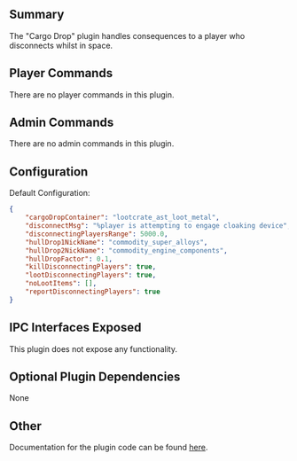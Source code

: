 ## Summary
The "Cargo Drop" plugin handles consequences to a player who disconnects whilst in space.

## Player Commands
There are no player commands in this plugin.

## Admin Commands
There are no admin commands in this plugin.

## Configuration
Default Configuration:
```json
{
    "cargoDropContainer": "lootcrate_ast_loot_metal",
    "disconnectMsg": "%player is attempting to engage cloaking device",
    "disconnectingPlayersRange": 5000.0,
    "hullDrop1NickName": "commodity_super_alloys",
    "hullDrop2NickName": "commodity_engine_components",
    "hullDropFactor": 0.1,
    "killDisconnectingPlayers": true,
    "lootDisconnectingPlayers": true,
    "noLootItems": [],
    "reportDisconnectingPlayers": true
}
```

## IPC Interfaces Exposed
This plugin does not expose any functionality.

## Optional Plugin Dependencies
None

## Other
Documentation for the plugin code can be found [here](group___cargo_drop.html).